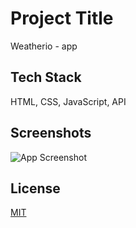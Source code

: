 
# Project Title

Weatherio - app

## Tech Stack

 HTML, CSS, JavaScript, API

## Screenshots

![App Screenshot](https://via.placeholder.com/468x300?text=App+Screenshot+Here)


## License

[MIT](https://choosealicense.com/licenses/mit/)
